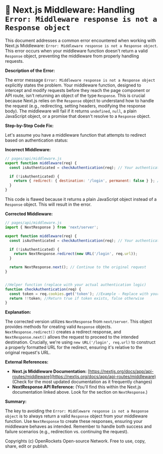 # 🐞 Next.js Middleware: Handling `Error: Middleware response is not a Response object`


This document addresses a common error encountered when working with Next.js Middleware: `Error: Middleware response is not a Response object`.  This error occurs when your middleware function doesn't return a valid `Response` object, preventing the middleware from properly handling requests.

**Description of the Error:**

The error message `Error: Middleware response is not a Response object` explicitly states the problem.  Your middleware function, designed to intercept and modify requests before they reach the page component or API route, isn't returning an object of the type `Response`. This is crucial because Next.js relies on the `Response` object to understand how to handle the request (e.g., redirecting, setting headers, modifying the response body).  The middleware will fail if it returns `undefined`, `null`, a plain JavaScript object, or a promise that doesn't resolve to a `Response` object.


**Step-by-Step Code Fix:**

Let's assume you have a middleware function that attempts to redirect based on authentication status:

**Incorrect Middleware:**

```javascript
// pages/api/middleware.js
export function middleware(req) {
  const isAuthenticated = checkAuthentication(req); // Your authentication logic

  if (!isAuthenticated) {
    return { redirect: { destination: '/login', permanent: false } }; // INCORRECT!
  }
}
```

This code is flawed because it returns a plain JavaScript object instead of a `Response` object.  This will result in the error.

**Corrected Middleware:**

```javascript
// pages/api/middleware.js
import { NextResponse } from 'next/server';

export function middleware(req) {
  const isAuthenticated = checkAuthentication(req); // Your authentication logic

  if (!isAuthenticated) {
    return NextResponse.redirect(new URL('/login', req.url));
  }

  return NextResponse.next(); // Continue to the original request
}


//Helper function (replace with your actual authentication logic)
function checkAuthentication(req) {
  const token = req.cookies.get('token'); //Example - Replace with your token retrieval
  return !!token; //Return true if token exists, false otherwise
}

```

**Explanation:**

The corrected version utilizes `NextResponse` from `next/server`. This object provides methods for creating valid `Response` objects.  `NextResponse.redirect()` creates a redirect response, and `NextResponse.next()` allows the request to proceed to the intended destination.  Crucially, we're using `new URL('/login', req.url)` to construct a properly formatted URL for the redirect, ensuring it's relative to the original request's URL.

**External References:**

* **Next.js Middleware Documentation:** [https://nextjs.org/docs/app/api-routes/middleware](https://nextjs.org/docs/app/api-routes/middleware)  (Check for the most updated documentation as it frequently changes)
* **NextResponse API Reference:**  (You'll find this within the Next.js documentation linked above.  Look for the section on `NextResponse`.)


**Summary:**

The key to avoiding the `Error: Middleware response is not a Response object` is to always return a valid `Response` object from your middleware function.  Use `NextResponse` to create these responses, ensuring your middleware behaves as intended.  Remember to handle both success and failure scenarios (e.g., redirection vs. continuing the request).



Copyrights (c) OpenRockets Open-source Network. Free to use, copy, share, edit or publish.

